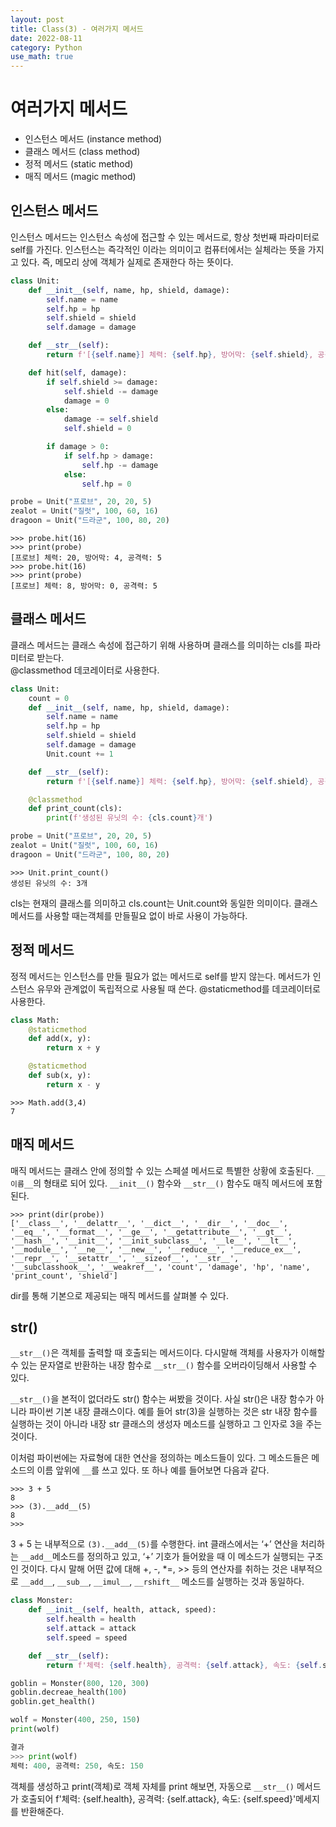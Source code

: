 ```yaml
---
layout: post
title: Class(3) - 여러가지 메서드
date: 2022-08-11
category: Python
use_math: true
---
```



# 여러가지 메서드 

- 인스턴스 메서드 (instance method)
- 클래스 메서드 (class method)
- 정적 메서드 (static method)
- 매직 메서드 (magic method)

## 인스턴스 메서드

인스턴스 메서드는 인스턴스 속성에 접근할 수 있는 메서드로, 항상 첫번째 파라미터로 self를 가진다. 인스턴스는 즉각적인 이라는 의미이고 컴퓨터에서는 실체라는 뜻을 가지고 있다.
즉, 메모리 상에 객체가 실제로 존재한다 하는 뜻이다. 

```python
class Unit:
    def __init__(self, name, hp, shield, damage):
        self.name = name
        self.hp = hp
        self.shield = shield
        self.damage = damage

    def __str__(self):
        return f'[{self.name}] 체력: {self.hp}, 방어막: {self.shield}, 공격력: {self.damage}'

    def hit(self, damage):
        if self.shield >= damage:
            self.shield -= damage
            damage = 0
        else:
            damage -= self.shield
            self.shield = 0

        if damage > 0:
            if self.hp > damage:
                self.hp -= damage
            else:
                self.hp = 0

probe = Unit("프로브", 20, 20, 5)
zealot = Unit("질럿", 100, 60, 16)
dragoon = Unit("드라군", 100, 80, 20)
```

```
>>> probe.hit(16)
>>> print(probe)
[프로브] 체력: 20, 방어막: 4, 공격력: 5
>>> probe.hit(16)
>>> print(probe)
[프로브] 체력: 8, 방어막: 0, 공격력: 5
```

## 클래스 메서드

클래스 메서드는 클래스 속성에 접근하기 위해 사용하며 클래스를 의미하는 cls를 파라미터로 받는다.\
@classmethod 데코레이터로 사용한다.

```python
class Unit:
    count = 0
    def __init__(self, name, hp, shield, damage):
        self.name = name
        self.hp = hp
        self.shield = shield
        self.damage = damage
        Unit.count += 1

    def __str__(self):
        return f'[{self.name}] 체력: {self.hp}, 방어막: {self.shield}, 공격력: {self.damage}'

    @classmethod
    def print_count(cls):
        print(f'생성된 유닛의 수: {cls.count}개')

probe = Unit("프로브", 20, 20, 5)
zealot = Unit("질럿", 100, 60, 16)
dragoon = Unit("드라군", 100, 80, 20)
```

```
>>> Unit.print_count()
생성된 유닛의 수: 3개
```

cls는 현재의 클래스를 의미하고 cls.count는 Unit.count와 동일한 의미이다. 클래스 메서드를 사용할 때는객체를 만들필요 없이 바로 사용이 가능하다.



## 정적 메서드

정적 메서드는 인스턴스를 만들 필요가 없는 메서드로 self를 받지 않는다. 메서드가 인스턴스 유무와 관계없이 독립적으로 사용될 때 쓴다. @staticmethod를 데코레이터로 사용한다.

```python
class Math:
    @staticmethod
    def add(x, y):
        return x + y

    @staticmethod
    def sub(x, y):
        return x - y
```

```
>>> Math.add(3,4)
7
```

## 매직 메서드

매직 메서드는 클래스 안에 정의할 수 있는 스페셜 메서드로 특별한 상황에 호출된다. `__이름__`의 형태로 되어 있다. `__init__()` 함수와 `__str__()` 함수도 매직 메서드에 포함된다.

```
>>> print(dir(probe))
['__class__', '__delattr__', '__dict__', '__dir__', '__doc__', '__eq__', '__format__', '__ge__', '__getattribute__', '__gt__', '__hash__', '__init__', '__init_subclass__', '__le__', '__lt__', '__module__', '__ne__', '__new__', '__reduce__', '__reduce_ex__', '__repr__', '__setattr__', '__sizeof__', '__str__', '__subclasshook__', '__weakref__', 'count', 'damage', 'hp', 'name', 'print_count', 'shield']
```

dir를 통해 기본으로 제공되는 매직 메서드를 살펴볼 수 있다. 



## __str__()

`__str__()`은 객체를 출력할 때 호출되는 메서드이다. 
다시말해 객체를 사용자가 이해할 수 있는 문자열로 반환하는 내장 함수로 `__str__()` 함수를 오버라이딩해서 사용할 수 있다. 

`__str__()`을 본적이 없더라도 str() 함수는 써봤을 것이다. 사실 str()은 내장 함수가 아니라 파이썬 기본 내장 클래스이다. 
예를 들어 str(3)을 실행하는 것은 str 내장 함수를 실행하는 것이 아니라 내장 str 클래스의 생성자 메소드를 실행하고 그 인자로 3을 주는 것이다. 

이처럼 파이썬에는 자료형에 대한 연산을 정의하는 메소드들이 있다. 그 메소드들은 메소드의 이름 앞위에 `__`를 쓰고 있다. 
또 하나 예를 들어보면 다음과 같다. 

```
>>> 3 + 5
8
>>> (3).__add__(5)
8
>>> 
```

3 + 5 는 내부적으로 `(3).__add__(5)`를 수행한다. 
int 클래스에서는 ‘+’ 연산을 처리하는 `__add__`메소드를 정의하고 있고, ‘+’ 기호가 들어왔을 때 이 메소드가 실행되는 구조인 것이다.
다시 말해 어떤 값에 대해 +, -, *=, >> 등의 연산자를 취하는 것은 내부적으로 `__add__`,  `__sub__`, `__imul__`, `__rshift__` 메소드를 실행하는 것과 동일하다. 


```python
class Monster:
    def __init__(self, health, attack, speed):
        self.health = health
        self.attack = attack
        self.speed = speed

    def __str__(self):
        return f'체력: {self.health}, 공격력: {self.attack}, 속도: {self.speed}'

goblin = Monster(800, 120, 300)
goblin.decreae_health(100)
goblin.get_health()

wolf = Monster(400, 250, 150)
print(wolf)

결과
>>> print(wolf)
체력: 400, 공격력: 250, 속도: 150
```

객체를 생성하고 print(객체)로 객체 자체를 print 해보면, 자동으로 `__str__()` 메서드가 호출되어 f'체력: {self.health}, 공격력: {self.attack}, 속도: {self.speed}'메세지를 반환해준다. 


